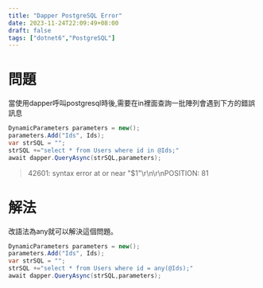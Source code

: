 ```yaml
---
title: "Dapper PostgreSQL Error"
date: 2023-11-24T22:09:49+08:00
draft: false
tags: ["dotnet6","PostgreSQL"]
---
```

# 問題
當使用dapper呼叫postgresql時後,需要在in裡面查詢一批陣列會遇到下方的錯誤訊息
```C#
DynamicParameters parameters = new();
parameters.Add("Ids", Ids);
var strSQL = "";
strSQL +="select * from Users where id in @Ids;"
await dapper.QueryAsync(strSQL,parameters);
```
> 42601: syntax error at or near "$1"\r\n\r\nPOSITION: 81
# 解法
改語法為any就可以解決這個問題。
```C#
DynamicParameters parameters = new();
parameters.Add("Ids", Ids);
var strSQL = "";
strSQL +="select * from Users where id = any(@Ids);"
await dapper.QueryAsync(strSQL,parameters);

```
